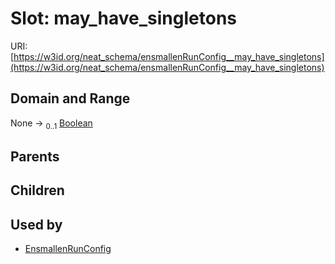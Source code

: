 
# Slot: may_have_singletons




URI: [https://w3id.org/neat_schema/ensmallenRunConfig__may_have_singletons](https://w3id.org/neat_schema/ensmallenRunConfig__may_have_singletons)


## Domain and Range

None &#8594;  <sub>0..1</sub> [Boolean](types/Boolean.md)

## Parents


## Children


## Used by

 * [EnsmallenRunConfig](EnsmallenRunConfig.md)
